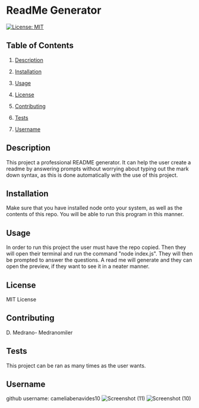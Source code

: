 # ReadMe Generator 
 [![License: MIT](https://img.shields.io/badge/License-MIT-yellow.svg)](https://opensource.org/licenses/MIT) 
 ## Table of Contents 

     
 1. [Description](#description) 
 2. [Installation](#installation) 
 3. [Usage](#usage) 
 4. [License](#license)
     
 5. [Contributing](#contributing) 
 6. [Tests](#tests) 
 7. [Username](#username) 
     
 ## Description 
This project a professional README generator. It can help the user create a readme by answering prompts without worrying about typing out the mark down syntax, as this is done automatically with the use of this project. 
## Installation 
Make sure that you have installed node onto your system, as well as the contents of this repo. You will be able to run this program in this manner. 
 ## Usage 
In order to run this project the user must have the repo copied. Then they will open their terminal and run the command "node index.js". They will then be prompted to answer the questions. A read me will generate and they can open the preview, if they want to see it in a neater manner. 
 ## License 
 MIT License 
 ## Contributing 
D. Medrano- Medranomiler
## Tests 
 This project can be ran as many times as the user wants.    
 ## Username 
 github username: cameliabenavides10
 ![Screenshot (11)](https://user-images.githubusercontent.com/118211489/214966316-cd893221-47d5-4640-b45a-1316c5559758.png)
![Screenshot (10)](https://user-images.githubusercontent.com/118211489/214966325-bc96901a-5d5a-40e5-bec3-bf16215efe35.png)
